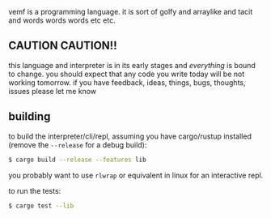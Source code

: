 vemf is a programming language. it is sort of golfy and arraylike and tacit and words words words etc etc.

## CAUTION CAUTION!!
this language and interpreter is in its early stages and _everything_ is bound to change. you should expect that any code you write today will be not working tomorrow. if you have feedback, ideas, things, bugs, thoughts, issues please let me know

## building

to build the interpreter/cli/repl, assuming you have cargo/rustup installed (remove the `--release` for a debug build):
```sh
$ cargo build --release --features lib
```
you probably want to use `rlwrap` or equivalent in linux for an interactive repl.

to run the tests:
```sh
$ cargo test --lib
```
